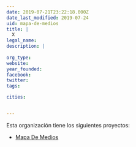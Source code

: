```yaml
---
date: 2019-07-21T23:22:18.000Z
date_last_modified: 2019-07-24
uid: mapa-de-medios
title: |
  X
legal_name: 
description: |
  
org_type: 
website: 
year_founded: 
facebook: 
twitter: 
tags:

cities: 


---
```


Esta organización tiene los siguientes proyectos:

- [Mapa De Medios](/proyectos/mapa-de-medios)
